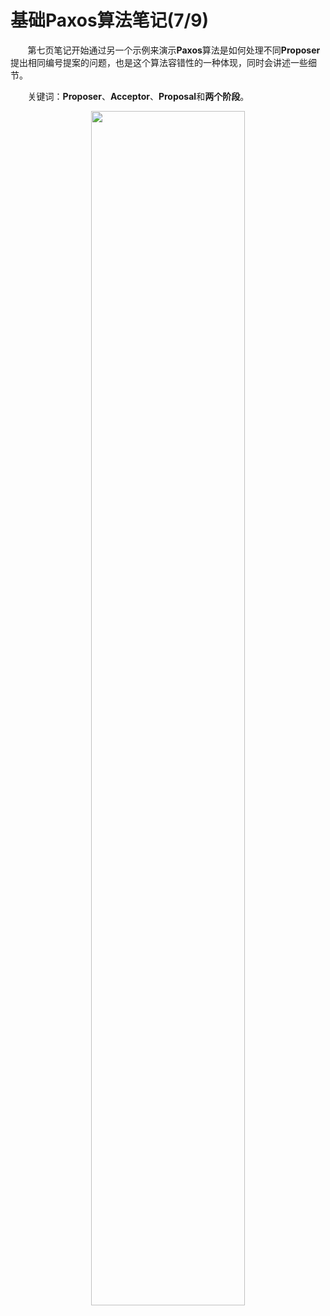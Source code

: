 # 基础Paxos算法笔记(7/9)

&nbsp;&nbsp;&nbsp;&nbsp;&nbsp;&nbsp;&nbsp;第七页笔记开始通过另一个示例来演示**Paxos**算法是如何处理不同**Proposer**提出相同编号提案的问题，也是这个算法容错性的一种体现，同时会讲述一些细节。

&nbsp;&nbsp;&nbsp;&nbsp;&nbsp;&nbsp;&nbsp;关键词：**Proposer**、**Acceptor**、**Proposal**和**两个阶段**。

<center>
<img src="https://weipeng2k.github.io/hot-wind/resources/basic-paxos-9-pages-notes/paxos-note-7.jpg" width="70%">
</center>
